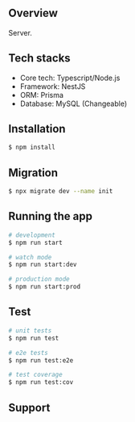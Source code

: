 ## Overview

Server.

## Tech stacks

- Core tech: Typescript/Node.js
- Framework: NestJS
- ORM: Prisma
- Database: MySQL (Changeable)

## Installation

```bash
$ npm install
```

## Migration

```bash
$ npx migrate dev --name init
```

## Running the app

```bash
# development
$ npm run start

# watch mode
$ npm run start:dev

# production mode
$ npm run start:prod
```

## Test

```bash
# unit tests
$ npm run test

# e2e tests
$ npm run test:e2e

# test coverage
$ npm run test:cov
```

## Support


